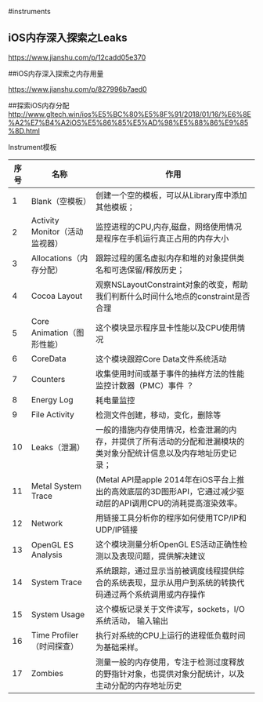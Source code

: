 #instruments

## iOS内存深入探索之Leaks

https://www.jianshu.com/p/12cadd05e370

##iOS内存深入探索之内存用量

https://www.jianshu.com/p/827996b7aed0

##探索iOS内存分配
http://www.gltech.win/ios%E5%BC%80%E5%8F%91/2018/01/16/%E6%8E%A2%E7%B4%A2iOS%E5%86%85%E5%AD%98%E5%88%86%E9%85%8D.html

Instrument模板

|序号|名称|作用|
|----|----|----|
|1|Blank（空模板）|创建一个空的模板，可以从Library库中添加其他模板；|
|2|Activity Monitor（活动监视器）|监控进程的CPU,内存,磁盘，网络使用情况 是程序在手机运行真正占用的内存大小|
|3|Allocations（内存分配）|跟踪过程的匿名虚拟内存和堆的对象提供类名和可选保留/释放历史；|
|4|Cocoa Layout|观察NSLayoutConstraint对象的改变，帮助我们判断什么时间什么地点的constraint是否合理|
|5|Core Animation（图形性能）|这个模块显示程序显卡性能以及CPU使用情况|
|6|CoreData|这个模块跟踪Core Data文件系统活动|
|7|Counters|收集使用时间或基于事件的抽样方法的性能监控计数器（PMC）事件 ？|
|8|Energy Log|耗电量监控|
|9|File Activity|检测文件创建，移动，变化，删除等|
|10|Leaks（泄漏）|一般的措施内存使用情况，检查泄漏的内存，并提供了所有活动的分配和泄漏模块的类对象分配统计信息以及内存地址历史记录；|
|11|Metal System Trace|(Metal API是apple 2014年在iOS平台上推出的高效底层的3D图形API，它通过减少驱动层的API调用CPU的消耗提高渲染效率。|
|12|Network|用链接工具分析你的程序如何使用TCP/IP和UDP/IP链接|
|13|OpenGL ES Analysis|这个模块测量分析OpenGL ES活动正确性检测以及表现问题，提供解决建议|
|14|System Trace|系统跟踪，通过显示当前被调度线程提供综合的系统表现，显示从用户到系统的转换代码通过两个系统调用或内存操作|
|15|System Usage|这个模板记录关于文件读写，sockets，I/O系统活动， 输入输出|
|16|Time Profiler（时间探查）|执行对系统的CPU上运行的进程低负载时间为基础采样。|
|17|Zombies|测量一般的内存使用，专注于检测过度释放的野指针对象，也提供对象分配统计，以及主动分配的内存地址历史|
